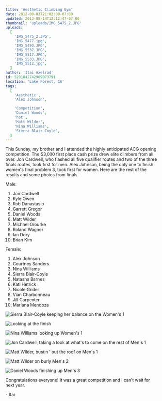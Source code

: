 ```yaml
---
title: 'Aesthetic Climbing Gym'
date: 2012-09-03T21:02:00-07:00
updated: 2013-08-14T12:12:47-07:00
thumbnail: 'uploads/IMG_5475_2.JPG'
uploads:
  [
    'IMG_5475_2.JPG',
    'IMG_5477.jpg',
    'IMG_5493.JPG',
    'IMG_5537.JPG',
    'IMG_5517.JPG',
    'IMG_5533.JPG',
    'IMG_5512.jpg',
  ]
author: 'Itai Axelrad'
id: 5201842742969073791
location: 'Lake Forest, CA'
tags:
  [
    'Aesthetic',
    'Alex Johnson',

    'Competition',
    'Daniel Woods',
    'hot',
    'Matt Wilder',
    'Nina Williams',
    'Sierra Blair Coyle',
  ]
---
```


This Sunday, my brother and I attended the highly anticipated ACG opening competition. The $3,000 first place cash prize drew elite climbers from all over. Jon Cardwell, who flashed all five qualifier routes and two of the three finals routes, took first for men. Alex Johnson, being the only one to finish women's final problem 3, took first for women. Here are the rest of the results and some photos from finals.

Male:

1. Jon Cardwell
2. Kyle Owen
3. Rob Danastasio
4. Garrett Gregor
5. Daniel Woods
6. Matt Wilder
7. Michael Orourke
8. Roland Wagner
9. Ian Dory
10. Brian Kim

Female:

1. Alex Johnson
2. Courtney Sanders
3. Nina Williams
4. Sierra Blair-Coyle
5. Natasha Barnes
6. Kati Hetrick
7. Nicole Grider
8. Vian Charbonneau
9. Jill Carpenter
10. Mariana Mendoza

![Sierra Blair-Coyle keeping her balance on the Women's 1](uploads/IMG_5475_2.JPG)

![Looking at the finish](uploads/IMG_5477.jpg)

![Nina Williams looking up Women's 1](uploads/IMG_5493.JPG)

![Jon Cardwell, taking a look at what's to come on the rest of Men's 1](uploads/IMG_5537.JPG)

![Matt Wilder, bustin ' out the roof on Men's 1](uploads/IMG_5517.JPG)

![Matt Wilder on burly Men's 2](uploads/IMG_5533.JPG)

![Daniel Woods finishing up Men's 3](uploads/IMG_5512.jpg)

Congratulations everyone! It was a great competition and I can't wait for next year.

\- Itai
